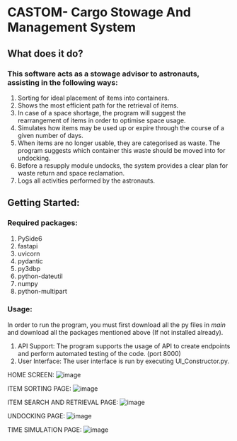 # CASTOM- Cargo Stowage And Management System

## What does it do?

### This software acts as a stowage advisor to astronauts, assisting in the following ways:
1) Sorting for ideal placement of items into containers.
2) Shows the most efficient path for the retrieval of items.
3) In case of a space shortage, the program will suggest the rearrangement of items in order to optimise space usage.
4) Simulates how items may be used up or expire through the course of a given number of days.
5) When items are no longer usable, they are categorised as waste. The program suggests which container this waste should be moved into for undocking.
6) Before a resupply module undocks, the system provides a clear plan for waste return and space reclamation.
7) Logs all activities performed by the astronauts.

## Getting Started:
### Required packages:
1) PySide6
2) fastapi
3) uvicorn
4) pydantic
5) py3dbp
6) python-dateutil
7) numpy
8) python-multipart

### Usage:
In order to run the program, you must first download all the py files in _main_ and download all the packages mentioned above (If not installed already).
1) API Support: The program supports the usage of API to create endpoints and perform automated testing of the code. (port 8000)
2) User Interface: The user interface is run by executing UI_Constructor.py.

HOME SCREEN:
![image](https://github.com/user-attachments/assets/aebdd861-dd32-4981-ac95-5e2adf53ab03)

ITEM SORTING PAGE:
![image](https://github.com/user-attachments/assets/c9f14bba-4b7a-4e11-99d7-6d172fba6d2e)

ITEM SEARCH AND RETRIEVAL PAGE:
![image](https://github.com/user-attachments/assets/9156332f-1e25-4bbe-8f79-44cdf199ad80)

UNDOCKING PAGE:
![image](https://github.com/user-attachments/assets/1a7eeac4-aef3-4f1d-b281-60914d6334be)

TIME SIMULATION PAGE:
![image](https://github.com/user-attachments/assets/88e3cb2e-a53a-4969-bdc2-c62be4601316)

   

